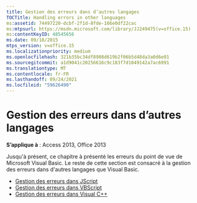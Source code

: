 ```yaml
---
title: Gestion des erreurs dans d’autres langages
TOCTitle: Handling errors in other languages
ms:assetid: 74497220-dcbf-2f1d-8fde-166e0df22cac
ms:mtpsurl: https://msdn.microsoft.com/library/JJ249475(v=office.15)
ms:contentKeyID: 48545656
ms.date: 09/18/2015
mtps_version: v=office.15
ms.localizationpriority: medium
ms.openlocfilehash: 321b35bc34df8908d619b2f06b5d48da3a0d6e01
ms.sourcegitcommit: a1d9041c20256616c9c183f7d1049142a7ac6991
ms.translationtype: MT
ms.contentlocale: fr-FR
ms.lasthandoff: 09/24/2021
ms.locfileid: "59626490"
---
```

# <a name="handling-errors-in-other-languages"></a>Gestion des erreurs dans d’autres langages

**S’applique à** : Access 2013, Office 2013

Jusqu'à présent, ce chapitre à présenté les erreurs du point de vue de Microsoft Visual Basic. Le reste de cette section est consacré à la gestion des erreurs dans d'autres langages que Visual Basic.

- [Gestion des erreurs dans JScript](handling-errors-in-jscript.md)
- [Gestion des erreurs dans VBScript](handling-errors-in-vbscript.md)
- [Gestion des erreurs dans Visual C++](handling-errors-in-visual-c.md)

